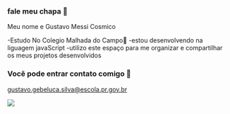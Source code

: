 ### fale meu chapa 💫

Meu nome e Gustavo Messi Cosmico

-Estudo No Colegio Malhada do Campo🧔
-estou desenvolvendo na liguagem javaScript
-utilizo este espaço para me organizar e compartilhar os meus projetos desenvolvidos

### Vocẽ pode entrar contato comigo 🎲

gustavo.gebeluca.silva@escola.pr.gov.br

![](https://media.tenor.com/8Tz60Y-PD3gAAAAC/giorno-giovanna-jojo.gif)
